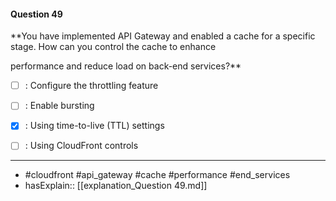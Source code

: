 #### Question  49

**You have implemented API Gateway and enabled a cache for a specific stage. How can you control the cache to enhance

performance and reduce load on back-end services?**

- [ ] :  Configure the throttling feature

- [ ] :  Enable bursting

- [x] :  Using time-to-live (TTL) settings

- [ ] :  Using CloudFront controls

----

- #cloudfront #api_gateway #cache #performance #end_services
- hasExplain:: [[explanation_Question  49.md]]
